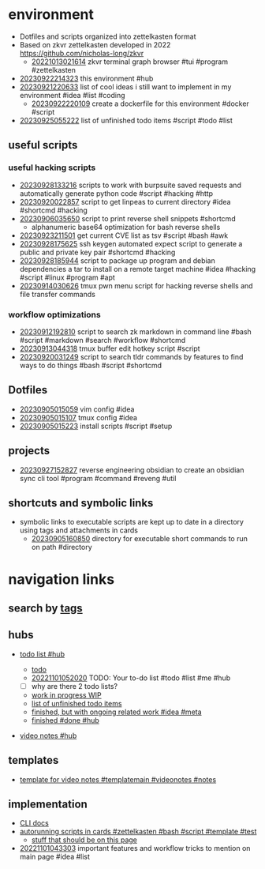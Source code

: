 # environment

- Dotfiles and scripts organized into zettelkasten format
- Based on zkvr zettelkasten developed in 2022 https://github.com/nicholas-long/zkvr
  - [20221013021614](/zet/20221013021614/README.md) zkvr terminal graph browser #tui #program #zettelkasten
- [20230922214323](/zet/20230922214323/README.md) this environment #hub
- [20230921220633](/zet/20230921220633/README.md) list of cool ideas i still want to implement in my environment #idea #list #coding
  - [20230922220109](/zet/20230922220109/README.md) create a dockerfile for this environment #docker #script
- [20230925055222](/zet/20230925055222/README.md) list of unfinished todo items #script #todo #list

## useful scripts

### useful hacking scripts

- [20230928133216](/zet/20230928133216/README.md) scripts to work with burpsuite saved requests and automatically generate python code #script #hacking #http
- [20230920022857](/zet/20230920022857/README.md) script to get linpeas to current directory #idea #shortcmd #hacking
- [20230906035650](/zet/20230906035650/README.md) script to print reverse shell snippets #shortcmd
  - alphanumeric base64 optimization for bash reverse shells
- [20230923211501](/zet/20230923211501/README.md) get current CVE list as tsv #script #bash #awk
- [20230928175625](/zet/20230928175625/README.md) ssh keygen automated expect script to generate a public and private key pair #shortcmd #hacking
- [20230928185944](/zet/20230928185944/README.md) script to package up program and debian dependencies a tar to install on a remote target machine #idea #hacking #script #linux #program #apt
- [20230914030626](/zet/20230914030626/README.md) tmux pwn menu script for hacking reverse shells and file transfer commands

### workflow optimizations

- [20230912192810](/zet/20230912192810/README.md) script to search zk markdown in command line #bash #script #markdown #search #workflow #shortcmd
- [20230913044318](/zet/20230913044318/README.md) tmux buffer edit hotkey script #script
- [20230920031249](/zet/20230920031249/README.md) script to search tldr commands by features to find ways to do things #bash #script #shortcmd

## Dotfiles

- [20230905015059](/zet/20230905015059/README.md) vim config #idea
- [20230905015107](/zet/20230905015107/README.md) tmux config #idea
- [20230905015223](/zet/20230905015223/README.md) install scripts #script #setup

## projects
- [20230927152827](/zet/20230927152827/README.md) reverse engineering obsidian to create an obsidian sync cli tool #program #command #reveng #util

## shortcuts and symbolic links

- symbolic links to executable scripts are kept up to date in a directory using tags and attachments in cards
  - [20230905160850](/zet/20230905160850/README.md) directory for executable short commands to run on path #directory

# navigation links

## search by [tags](/tagindex/)

## hubs

- [todo list #hub](/zet/20221007044552/README.md)
  - [todo](/zet/20221003150098/README.md)
  - [20221101052020](/zet/20221101052020/README.md) TODO: Your to-do list #todo #list #me #hub
  - [ ] why are there 2 todo lists?
  - [work in progress WIP](/zet/20221008042814/README.md)
  - [list of unfinished todo items](/zet/20230925055222/README.md)
  - [finished, but with ongoing related work #idea #meta](/zet/20221014215609/README.md)
  - [finished #done #hub](/zet/20221009095853/README.md)


- [video notes #hub](/zet/20221006213953/README.md)

## templates

- [template for video notes #templatemain #videonotes #notes](/zet/20221031092923/README.md)

## implementation

- [CLI docs](/zet/20221006032546/README.md)
- [autorunning scripts in cards #zettelkasten #bash #script #template #test](/zet/20221008063052/README.md)
  - [stuff that should be on this page](/zet/20221009192000/README.md)
- [20221101043303](/zet/20221101043303/README.md) important features and workflow tricks to mention on main page #idea #list
